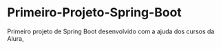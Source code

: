 # Primeiro-Projeto-Spring-Boot
Primeiro projeto de Spring Boot desenvolvido com a ajuda dos cursos da Alura,
